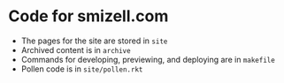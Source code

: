 # Code for smizell.com

* The pages for the site are stored in `site`
* Archived content is in `archive`
* Commands for developing, previewing, and deploying are in `makefile`
* Pollen code is in `site/pollen.rkt`
